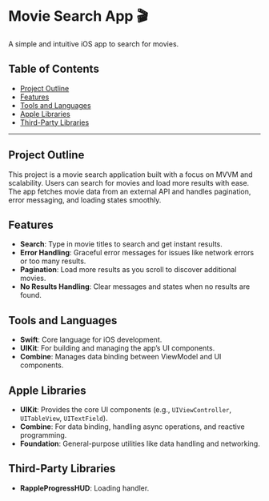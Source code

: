 # Movie Search App 🎬

A simple and intuitive iOS app to search for movies.

## Table of Contents
- [Project Outline](#project-outline)
- [Features](#features)
- [Tools and Languages](#tools-and-languages)
- [Apple Libraries](#apple-libraries)
- [Third-Party Libraries](#third-party-libraries)

---

## Project Outline

This project is a movie search application built with a focus on MVVM and scalability. Users can search for movies and load more results with ease. The app fetches movie data from an external API and handles pagination, error messaging, and loading states smoothly.

## Features

- **Search**: Type in movie titles to search and get instant results.
- **Error Handling**: Graceful error messages for issues like network errors or too many results.
- **Pagination**: Load more results as you scroll to discover additional movies.
- **No Results Handling**: Clear messages and states when no results are found.

## Tools and Languages

- **Swift**: Core language for iOS development.
- **UIKit**: For building and managing the app’s UI components.
- **Combine**: Manages data binding between ViewModel and UI components.

## Apple Libraries

- **UIKit**: Provides the core UI components (e.g., `UIViewController`, `UITableView`, `UITextField`).
- **Combine**: For data binding, handling async operations, and reactive programming.
- **Foundation**: General-purpose utilities like data handling and networking.

## Third-Party Libraries

- **RappleProgressHUD**: Loading handler.


